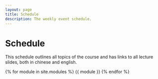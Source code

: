 ```yaml
---
layout: page
title: Schedule
description: The weekly event schedule.
---
```


# Schedule
This schedule outlines all topics of the course and has links to all lecture slides, both in chinese and english.

{% for module in site.modules %}
{{ module }}
{% endfor %}